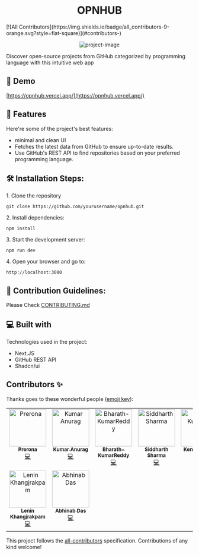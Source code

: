 <h1 align="center" id="title">OPNHUB</h1>
<!-- ALL-CONTRIBUTORS-BADGE:START - Do not remove or modify this section -->
[![All Contributors](https://img.shields.io/badge/all_contributors-9-orange.svg?style=flat-square)](#contributors-)
<!-- ALL-CONTRIBUTORS-BADGE:END -->

<p align="center"><img src="https://i.ibb.co/sR10VbT/opnhub-1.png" alt="project-image"></p>

<p id="description">Discover open-source projects from GitHub categorized by programming language with this intuitive web app</p>

<h2>🚀 Demo</h2>

[https://opnhub.vercel.app/](https://opnhub.vercel.app/)

  
  
<h2>🧐 Features</h2>

Here're some of the project's best features:

*   minimal and clean UI
*   Fetches the latest data from GitHub to ensure up-to-date results.
*   Use GitHub's REST API to find repositories based on your preferred programming language.

<h2>🛠️ Installation Steps:</h2>

<p>1. Clone the repository</p>

```
git clone https://github.com/yourusername/opnhub.git
```

<p>2. Install dependencies:</p>

```
npm install
```

<p>3. Start the development server:</p>

```
npm run dev
```

<p>4. Open your browser and go to:</p>

```
http://localhost:3000
```

<h2>🍰 Contribution Guidelines:</h2>

Please Check [CONTRIBUTING.md](./CONTRIBUTING.md)

  
  
<h2>💻 Built with</h2>

Technologies used in the project:

*   Next.JS
*   GitHub REST API
*   Shadcn/ui

## Contributors ✨

Thanks goes to these wonderful people ([emoji key](https://allcontributors.org/docs/en/emoji-key)):

<!-- ALL-CONTRIBUTORS-LIST:START - Do not remove or modify this section -->
<!-- prettier-ignore-start -->
<!-- markdownlint-disable -->
<table>
  <tbody>
    <tr>
      <td align="center" valign="top" width="14.28%"><a href="https://github.com/preronagit"><img src="https://avatars.githubusercontent.com/u/145032457?v=4?s=100" width="100px;" alt="Prerona"/><br /><sub><b>Prerona</b></sub></a><br /><a href="https://github.com/MohamedDanis/opnhub/commits?author=preronagit" title="Code">💻</a></td>
      <td align="center" valign="top" width="14.28%"><a href="http://myportfolio.anuragg.top"><img src="https://avatars.githubusercontent.com/u/81381360?v=4?s=100" width="100px;" alt="Kumar Anurag"/><br /><sub><b>Kumar Anurag</b></sub></a><br /><a href="https://github.com/MohamedDanis/opnhub/commits?author=10kumaranurag01" title="Code">💻</a></td>
      <td align="center" valign="top" width="14.28%"><a href="https://github.com/Bharath-KumarReddy"><img src="https://avatars.githubusercontent.com/u/127650446?v=4?s=100" width="100px;" alt="Bharath-KumarReddy"/><br /><sub><b>Bharath-KumarReddy</b></sub></a><br /><a href="https://github.com/MohamedDanis/opnhub/commits?author=Bharath-KumarReddy" title="Code">💻</a></td>
      <td align="center" valign="top" width="14.28%"><a href="http://siddxharth.me"><img src="https://avatars.githubusercontent.com/u/91618085?v=4?s=100" width="100px;" alt="Siddharth Sharma"/><br /><sub><b>Siddharth Sharma</b></sub></a><br /><a href="https://github.com/MohamedDanis/opnhub/commits?author=siddxharth1" title="Code">💻</a></td>
      <td align="center" valign="top" width="14.28%"><a href="https://github.com/imkurosaki"><img src="https://avatars.githubusercontent.com/u/156565248?v=4?s=100" width="100px;" alt="Ken Kurosaki"/><br /><sub><b>Ken Kurosaki</b></sub></a><br /><a href="https://github.com/MohamedDanis/opnhub/commits?author=imkurosaki" title="Code">💻</a></td>
      <td align="center" valign="top" width="14.28%"><a href="http://halftoothed.github.io"><img src="https://avatars.githubusercontent.com/u/105924966?v=4?s=100" width="100px;" alt="Abhishek Patil"/><br /><sub><b>Abhishek Patil</b></sub></a><br /><a href="https://github.com/MohamedDanis/opnhub/commits?author=HalfToothed" title="Code">💻</a></td>
      <td align="center" valign="top" width="14.28%"><a href="http://akshayxml.com"><img src="https://avatars.githubusercontent.com/u/22844002?v=4?s=100" width="100px;" alt="Akshay M"/><br /><sub><b>Akshay M</b></sub></a><br /><a href="https://github.com/MohamedDanis/opnhub/commits?author=akshayxml" title="Code">💻</a></td>
    </tr>
    <tr>
      <td align="center" valign="top" width="14.28%"><a href="https://github.com/LeninKhangjrakpam"><img src="https://avatars.githubusercontent.com/u/74423882?v=4?s=100" width="100px;" alt="Lenin Khangjrakpam"/><br /><sub><b>Lenin Khangjrakpam</b></sub></a><br /><a href="https://github.com/MohamedDanis/opnhub/commits?author=LeninKhangjrakpam" title="Code">💻</a></td>
      <td align="center" valign="top" width="14.28%"><a href="https://abhi9ab-portfolio.vercel.app/"><img src="https://avatars.githubusercontent.com/u/118924053?v=4?s=100" width="100px;" alt="Abhinab Das"/><br /><sub><b>Abhinab Das</b></sub></a><br /><a href="https://github.com/MohamedDanis/opnhub/commits?author=abhi9ab" title="Code">💻</a></td>
    </tr>
  </tbody>
</table>

<!-- markdownlint-restore -->
<!-- prettier-ignore-end -->

<!-- ALL-CONTRIBUTORS-LIST:END -->

This project follows the [all-contributors](https://github.com/all-contributors/all-contributors) specification. Contributions of any kind welcome!